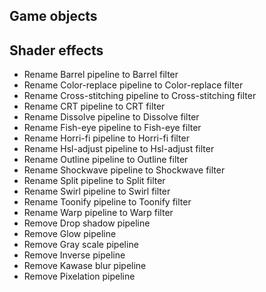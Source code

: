 ## Game objects


## Shader effects

- Rename Barrel pipeline to Barrel filter
- Rename Color-replace pipeline to Color-replace filter
- Rename Cross-stitching pipeline to Cross-stitching filter
- Rename CRT pipeline to CRT filter
- Rename Dissolve pipeline to Dissolve filter
- Rename Fish-eye pipeline to Fish-eye filter
- Rename Horri-fi pipeline to Horri-fi filter
- Rename Hsl-adjust pipeline to Hsl-adjust filter
- Rename Outline pipeline to Outline filter
- Rename Shockwave pipeline to Shockwave filter
- Rename Split pipeline to Split filter
- Rename Swirl pipeline to Swirl filter
- Rename Toonify pipeline to Toonify filter
- Rename Warp pipeline to Warp filter
- Remove Drop shadow pipeline
- Remove Glow pipeline
- Remove Gray scale pipeline
- Remove Inverse pipeline
- Remove Kawase blur pipeline
- Remove Pixelation pipeline